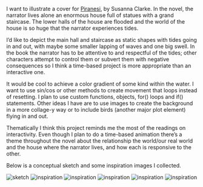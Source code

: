 I want to illustrate a cover for [Piranesi](https://en.wikipedia.org/wiki/Piranesi_(novel)), by Susanna Clarke. In the novel, the narrator lives alone an enormous house full of statues with a grand staircase. The lower halls of the house are flooded and the world of the house is so huge that the narrator experiences tides.

I’d like to depict the main hall and staircase as static shapes with tides going in and out, with maybe some smaller lapping of waves and one big swell. In the book the narrator has to be attentive to and respectful of the tides; other characters attempt to control them or subvert them with negative consequences so I think a time-based project is more appropriate than an interactive one. 

It would be cool to achieve a color gradient of some kind within the water. I want to use sin/cos or other methods to create movement that loops instead of resetting. I plan to use custom functions, objects, for() loops and if() statements. Other ideas I have are to use images to create the background in a more collage-y way or to include birds (another major plot element) flying in and out.

Thematically I think this project reminds me the most of the readings on interactivity. Even though I plan to do a time-based animation there’s a theme throughout the novel about the relationship the world/our real world and the house where the narrator lives, and how each is responsive to the other. 

Below is a conceptual sketch and some inspiration images I collected.

![sketch](./images/sketch1.jpeg)
![inspiration](./images/inspo1.jpg)
![inspiration](./images/inspo2.jpg)
![inspiration](./images/inspo3.jpg)
![inspiration](./images/inspo4.jpg)
![inspiration](./images/inspo5.jpg)